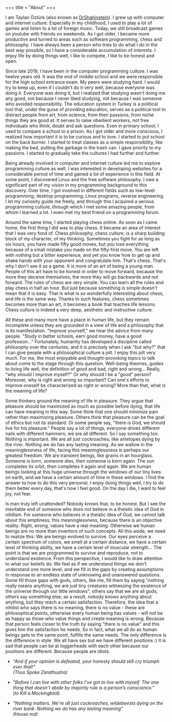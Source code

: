 +++
title = "About"
+++

I am Taylan Öztürk (also known as [DrShahinstein](https://github.com/DrShahinstein)). I grew up with computer and internet culture. Especially in my childhood, I used to play a lot of games and listen to a lot of foreign music. Today, we still broadcast games on youtube with friends on weekends. As I got older, I became more productive and turned to areas such as software programming, chess and philosophy. I have always been a person who tries to do what I do in the best way possible, so I have a considerable accumulation of interests. I enjoy life by doing things well, I like to compete, I like to be honest and open.

Since late 2019, I have been in the computer programming culture. I was twelve years old. It was the end of middle school and we were responsible for the high school entrance exam. My peers were studying hard. I would try to keep up, even if I couldn't do it very well, because everyone was doing it. Everyone was doing it, but I realized that studying wasn't doing me any good, not because I never liked studying, not because I was someone who avoided responsibility. The education system in Turkey is a political tool that, under the guise of providing education, serves as a political tool to distract people from art, from science, from their passions, from niche things they are good at. It serves to raise obedient workers, not free individuals who think, doubt and ask questions. Even in primary school, I used to compare a school to a prison. As I got older and more conscious, I realized how important it is to be curious and to love. I started to put school on the back burner. I started to treat classes as a simple responsibility, like making the bed, putting the garbage in the trash can. I gave priority to my passions. I started to gradually take the cultures I had further and further.

Being already involved in computer and internet culture led me to explore programming culture as well. I was interested in developing websites for a considerable period of time and gained a lot of experience in this field. At some point, I discovered Linux and the free software philosophy. I owe a significant part of my vision in my programming background to this discovery. Over time, I got involved in different fields such as low-level programming, desktop programming, Linux programs, reverse engineering. I let my curiosity guide me freely, and through this I acquired a serious programming culture, through which I met some amazing people, from whom I learned a lot. I even met my best friend on a programming forum.

Around the same time, I started playing chess online. As soon as I came home, the first thing I did was to play chess. It became an area of interest that I was very fond of. Chess philosophy, chess culture, is a sharp building block of my character, of my thinking.
 Sometimes you fight for as long as six hours, you have made fifty good moves, but you lose everything because of a small mistake you made on the fifty-first move. You are left with nothing but a bitter experience, and yet you know how to get up and shake hands with your opponent and congratulate him. That's chess. That's why I don't see it as a game. It is more of an art of being a young man. People of this art have to be honest in order to move forward, because the more they deceive themselves, the more they will go backwards and not forward. The rules of chess are very simple. You can learn all the rules and play chess in half an hour. But just because something is simple doesn't mean that it is easy. That is what is so wonderfully interesting about chess, and life is the same way. Thanks to such features, chess sometimes becomes more than an art, it becomes a book that teaches life lessons. Chess culture is indeed a very deep, aesthetic and instructive culture.

All these and many more have a place in human life, but they remain incomplete unless they are grounded in a view of life and a philosophy that is its manifestation. "Improve yourself," we hear the advice from many people. "Study in better schools, earn good money, have a good profession..." Fortunately, humanity has developed a discipline called philosophy over the centuries, and it is precisely when I ask "but why?" that I can give people with a philosophical culture a jolt. I enjoy this jolt very much. For me, the most enjoyable and thought-provoking topics to talk about come to the stage through this question. Well-being theories, guides to living life well, the definition of good and bad, right and wrong... Really, "why should I improve myself?" Or why should I be a "good" person? Moreover, why is right and wrong so important? Can one's efforts to improve oneself be characterized as right or wrong? More than that, what is the meaning of life?

Some thinkers ground the meaning of life in pleasure. They argue that pleasure should be maximized as much as possible before dying, that life can have meaning in this way. Some think that one should minimize pain rather than maximizing pleasure. Others think that pleasure can be the goal of ethics but not its standard. Or some people say, "there is God, we should live for his pleasure." People say a lot of things, everyone drives different nails with different hammers; we are all different. So I say something too. Nothing is important. We are all just cockroaches, like antelopes dying by the river. Nothing we do has any lasting meaning. As we wallow in the meaninglessness of life, facing this meaninglessness is perhaps our greatest freedom. We are transient beings, like grains in an hourglass. Someone is born, someone dies, then someone is born again. The sun completes its orbit, then completes it again and again. We are human beings looking at this huge universe through the windows of our tiny lives on earth, and we have a certain amount of time in these windows. I find the answer to how to do this very personal. I enjoy doing things well, I try to do them better every day, that's how I feel good. On the day I die, I want to feel joy, not fear.

Is man truly left unattended? Nobody knows that, to be honest. But I see the inevitable end of someone who does not believe in a theistic idea of God in nihilism. For someone who believes in a theistic idea of God, we cannot talk about this emptiness, this meaninglessness, because there is an objective reality: Right, wrong, values have a real meaning. Otherwise we human beings are no more than inventors of such concepts. All this aside, we need to realize this: We are beings evolved to survive. Our eyes perceive a certain spectrum of colors, we smell at a certain distance, we have a certain level of thinking ability, we have a certain level of muscular strength... The point is that we are programmed to survive and reproduce, not to understand existence. From this perspective, I would like to draw attention to what our beliefs do: We feel as if we understand things we don't understand one more level, and we fill in the gaps by creating assumptions in response to an endless state of unknowing and unanswered questions. Some fill those gaps with gods, others, like me, fill them by saying "nothing really means anything, we are just tiny creatures witnessing the existence of the universe through our little windows", others say that we are all gods, others say something else; as a result, nobody knows anything about anything, but they reach a certain satisfaction. Therefore, the idea that a nihilist who says there is no meaning, there is no value - these are philosophical points, otherwise every human being has values - will not be as happy as those who value things and create meaning is wrong. Because that person feels closer to the truth by saying "there is no value" and this gives him the satisfaction he needs. So in fact, what we all do as human beings gets to the same point, fulfills the same needs. The only difference is the difference in style. We all have sex but we have different positions :) It is sad that people can be at loggerheads with each other because our positions are different. Because people are idiots.

* _"And if your opinion is defeated, your honesty should still cry triumph over that!"_<br/>_(Thus Spoke Zarathustra)_

* _"Before I can live with other folks I’ve got to live with myself. The one thing that doesn’t abide by majority rule is a person’s conscience."_<br/>_(to Kill a Mockingbird)_

* _"Nothing matters. We're all just cockroaches, wildebeests dying on the river bank. Nothing we do has any lasting meaning"_<br/>_(House md)_
